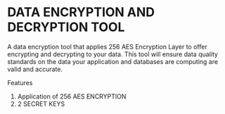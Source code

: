 # DATA ENCRYPTION AND DECRYPTION TOOL
A data encryption tool that applies 256 AES Encryption Layer to offer encrypting and decrypting to your data. This tool will ensure data quality standards on the data your application and databases are computing are valid and accurate.

Features
1. Application of 256 AES ENCRYPTION 
2. 2 SECRET KEYS 
